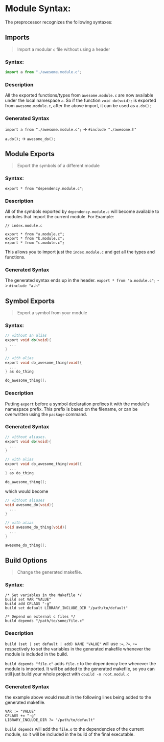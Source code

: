# Module Syntax:

The preprocessor recognizes the following syntaxes:

## Imports
> Import a modular `c` file without using a header

### Syntax:

```javascript
import a from "./awesome.module.c";
```

### Description
All the exported functions/types from `awesome.module.c` are now available
under the local namespace `a`. So if the function `void do(void);` is
exported from `awesome.module.c`, after the above import, it can be used
as `a.do();`

### Generated Syntax

`import a from "./awesome.module.c";` -> `#include "./awesome.h"`

`a.do();` -> `awesome_do();`


## Module Exports
> Export the symbols of a different module

### Syntax:
`export * from "dependency.module.c";`

### Description
All of the symbols exported by `dependency.module.c` will become available to modules that import the current module. For Example:

```
// index.module.c

export * from "a.module.c";
export * from "b.module.c";
export * from "c.module.c";
```

This allows you to import just the `index.module.c` and get all the types and functions.

### Generated Syntax

The generated syntax ends up in the header.
`export * from "a.module.c";` -> `#include "a.h"` 

## Symbol Exports
> Export a symbol from your module

### Syntax:
```c
// without an alias
export void do(void){
  ...
}

// with alias
export void do_awesome_thing(void){
  ...
} as do_thing

do_awesome_thing();
```

### Description
Putting `export` before a symbol declaration prefixes it with
the module's namespace prefix. This prefix is based on the filename, or can be overwritten using the `package` command.

### Generated Syntax

```c
// without aliases.
export void do(void){
  ...
}

// with alias
export void do_awesome_thing(void){
  ...
} as do_thing

do_awesome_thing();
```

which would become

```c
// without aliases
void awesome_do(void){
  ...
}

// with alias
void awesome_do_thing(void){
  ...
}

awesome_do_thing();
```

## Build Options
> Change the generated makefile.

### Syntax:
```
/* Set variables in the Makefile */
build set VAR "VALUE"
build add CFLAGS "-g"
build set default LIBRARY_INCLUDE_DIR "/path/to/default"

/* Depend on external c files */
build depends "/path/to/some/file.c"
```

### Description
`build (set | set default | add) NAME "VALUE"` will use `:=`, `?=`, `+=` respectively to set the variables in the
generated makefile whenever the module is included in the build.

`build depends "file.c"` adds `file.c` to the dependency tree whenever the module is imported. It will be added to the
generated makefile, so you can still just build your whole project with `cbuild -m root.modul.c`

### Generated Syntax
the example above would result in the following lines being added to the generated makefile.
```make
VAR := "VALUE"
CFLAGS += "-g"
LIBRARY_INCLUDE_DIR ?= "/path/to/default"
```

`build depends` will add the `file.o` to the dependencies of the current module, so it will be included in the build of
the final executable.
